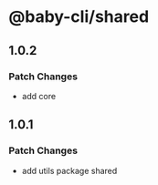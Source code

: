 # @baby-cli/shared

## 1.0.2

### Patch Changes

- add core

## 1.0.1

### Patch Changes

- add utils package shared
